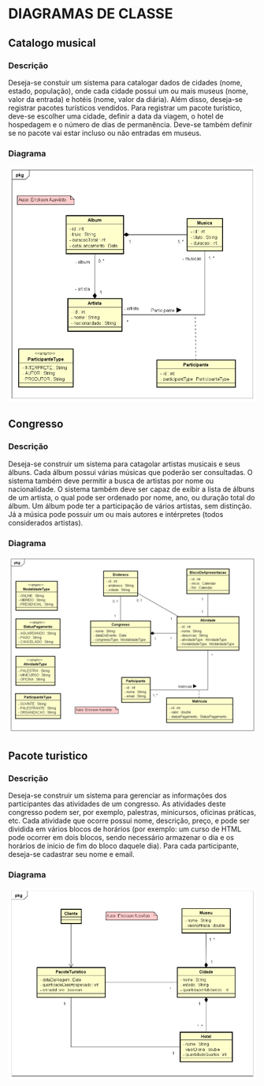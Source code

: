# DIAGRAMAS DE CLASSE


## Catalogo musical
### Descrição
Deseja-se constuir um sistema para catalogar dados de cidades (nome, estado, população), onde cada cidade possui um ou mais museus (nome, valor da entrada) e hotéis (nome, valor da diária). Além disso, deseja-se registrar pacotes turísticos vendidos. Para registrar um pacote turístico, deve-se escolher uma cidade, definir a data da viagem, o hotel de hospedagem e o número de dias de permanência. Deve-se também definir se no pacote vai estar incluso ou não entradas em museus.
### Diagrama

<div align=center>
    <img src="https://github.com/Erickson-Eng/Analise-e-Projeto-de-Sistemas/blob/main/Diagrama%20de%20classe/Catalogo/diagrams/Catalogo%20musical%20-%20Diagrama%20de%20classe.png">
</div>

## Congresso
### Descrição
Deseja-se construir um sistema para catagolar artistas musicais e seus álbuns. Cada álbum possui várias músicas que poderão ser consultadas. O sistema também deve permitir a busca de artistas por nome ou nacionalidade. O sistema também deve ser capaz de exibir a lista de álbuns de um artista, o qual pode ser ordenado por nome, ano, ou duração total do álbum. Um álbum pode ter a participação de vários artistas, sem distinção. Já a música pode possuir um ou mais autores e intérpretes (todos considerados artistas).
### Diagrama

<div align=center>
    <img src="https://github.com/Erickson-Eng/Analise-e-Projeto-de-Sistemas/blob/main/Diagrama%20de%20classe/Congresso/Diagrams/Catalogo%20-%20Diagrama%20de%20classes.png">
</div>

## Pacote turistico
### Descrição
 Deseja-se construir um sistema para gerenciar as informações dos participantes das atividades de um congresso. As atividades deste congresso podem ser, por exemplo, palestras, minicursos, oficinas práticas, etc. Cada atividade que ocorre possui nome, descrição, preço, e pode ser dividida em vários blocos de horários (por exemplo: um curso de HTML pode ocorrer em dois blocos, sendo necessário armazenar o dia e os horários de início de fim do bloco daquele dia). Para cada participante, deseja-se cadastrar seu nome e email.
### Diagrama

<div align=center>
    <img src="https://github.com/Erickson-Eng/Analise-e-Projeto-de-Sistemas/blob/main/Diagrama%20de%20classe/PacoteTuristico/Pacote%20turistico%20-%20diagrama%20de%20classe.png">
</div>